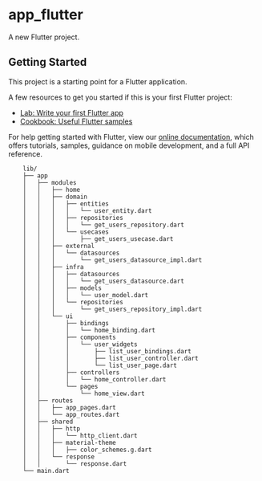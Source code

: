 # app_flutter

A new Flutter project.

## Getting Started

This project is a starting point for a Flutter application.

A few resources to get you started if this is your first Flutter project:

- [Lab: Write your first Flutter app](https://flutter.dev/docs/get-started/codelab)
- [Cookbook: Useful Flutter samples](https://flutter.dev/docs/cookbook)

For help getting started with Flutter, view our
[online documentation](https://flutter.dev/docs), which offers tutorials,
samples, guidance on mobile development, and a full API reference.


```shell
    lib/
    ├── app
    │   ├── modules
    │   │   ├── home
    │   │   ├── domain
    │   │   │   ├── entities
    │   │   │   │   └── user_entity.dart
    │   │   │   ├── repositories
    │   │   │   │   └── get_users_repository.dart
    │   │   │   └── usecases
    │   │   │       ├── get_users_usecase.dart
    │   │   ├── external
    │   │   │   └── datasources
    │   │   │       └── get_users_datasource_impl.dart
    │   │   ├── infra
    │   │   │   ├── datasources
    │   │   │   │   └── get_users_datasource.dart
    │   │   │   ├── models
    │   │   │   │   └── user_model.dart
    │   │   │   └── repositories
    │   │   │       └── get_users_repository_impl.dart
    │   │   └── ui
    │   │       ├── bindings
    │   │       │   └── home_binding.dart
    │   │       ├── components
    │   │       │   └── user_widgets
    │   │       │       ├── list_user_bindings.dart
    │   │       │       ├── list_user_controller.dart
    │   │       │       └── list_user_page.dart
    │   │       ├── controllers
    │   │       │   └── home_controller.dart
    │   │       └── pages
    │   │           └── home_view.dart
    │   ├── routes
    │   │   ├── app_pages.dart
    │   │   └── app_routes.dart
    │   ├── shared
    │   │   ├── http
    │   │   │   └── http_client.dart
    │   │   ├── material-theme
    │   │   │   ├── color_schemes.g.dart
    │   │   └── response
    │   │       └── response.dart
    └── main.dart
```

